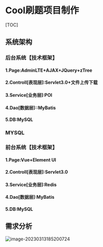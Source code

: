 # Cool刷题项目制作

[TOC]



## 系统架构

### 后台系统【技术框架】

#### 1.Page:AdminLTE+AJAX+JQuery+zTree

#### 2.Controll[表现层]:Servlet3.0+文件上传下载

#### 3.Service[业务层]:POI

#### 4.Dao[数据层]::MyBatis

#### 5.DB:MySQL

### MYSQL

### 前台系统【技术框架】

#### 1.Page:Vue+Element UI

#### 2.Controll[表现层]:Servlet3.0

#### 3.Service[业务层]:Redis

#### 4.Dao[数据层]:MyBatis

#### 5.DB:MySQL

## 需求分析



![image-20230313185200724](C:\Users\COLIN\AppData\Roaming\Typora\typora-user-images\image-20230313185200724.png)







